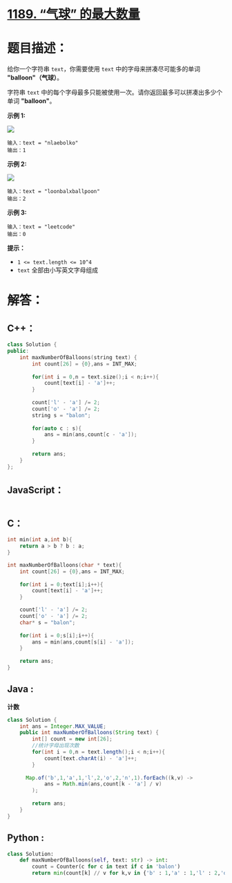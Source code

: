 # [1189. “气球” 的最大数量](https://leetcode-cn.com/problems/maximum-number-of-balloons/)

# 题目描述：

给你一个字符串 `text`，你需要使用 `text` 中的字母来拼凑尽可能多的单词 **"balloon"（气球）**。

字符串 `text` 中的每个字母最多只能被使用一次。请你返回最多可以拼凑出多少个单词 **"balloon"**。



**示例 1:**

![](https://assets.leetcode-cn.com/aliyun-lc-upload/uploads/2019/09/14/1536_ex1_upd.jpeg)

```
输入：text = "nlaebolko"
输出：1
```

**示例 2:**

![](https://assets.leetcode-cn.com/aliyun-lc-upload/uploads/2019/09/14/1536_ex2_upd.jpeg)

```
输入：text = "loonbalxballpoon"
输出：2
```

**示例 3:**

```
输入：text = "leetcode"
输出：0
```

**提示：**

- `1 <= text.length <= 10^4`
- `text` 全部由小写英文字母组成


# 解答：

## C++：

```cpp
class Solution {
public:
    int maxNumberOfBalloons(string text) {
        int count[26] = {0},ans = INT_MAX;
        
        for(int i = 0,n = text.size();i < n;i++){
            count[text[i] - 'a']++;
        }
        
        count['l' - 'a'] /= 2;
        count['o' - 'a'] /= 2;
        string s = "balon";
        
        for(auto c : s){
            ans = min(ans,count[c - 'a']);
        }
        
        return ans;
    }
};
```

## JavaScript：

```javascript

```

## C：

```c
int min(int a,int b){
    return a > b ? b : a;
}

int maxNumberOfBalloons(char * text){
    int count[26] = {0},ans = INT_MAX;
        
    for(int i = 0;text[i];i++){
        count[text[i] - 'a']++;
    }

    count['l' - 'a'] /= 2;
    count['o' - 'a'] /= 2;
    char* s = "balon";
        
    for(int i = 0;s[i];i++){
        ans = min(ans,count[s[i] - 'a']);
    }
        
    return ans;
}
```

## Java :

**计数**

```java
class Solution {
    int ans = Integer.MAX_VALUE;
    public int maxNumberOfBalloons(String text) {
        int[] count = new int[26];
        //统计字母出现次数
        for(int i = 0,n = text.length();i < n;i++){
            count[text.charAt(i) - 'a']++;
        }
        
      Map.of('b',1,'a',1,'l',2,'o',2,'n',1).forEach((k,v) -> 
            ans = Math.min(ans,count[k - 'a'] / v)
        );
        
        return ans;
    }
}
```

## Python :

```python
class Solution:
    def maxNumberOfBalloons(self, text: str) -> int:
        count = Counter(c for c in text if c in 'balon')
        return min(count[k] // v for k,v in {'b' : 1,'a' : 1,'l' : 2,'o' : 2,'n' : 1}.items())
```

